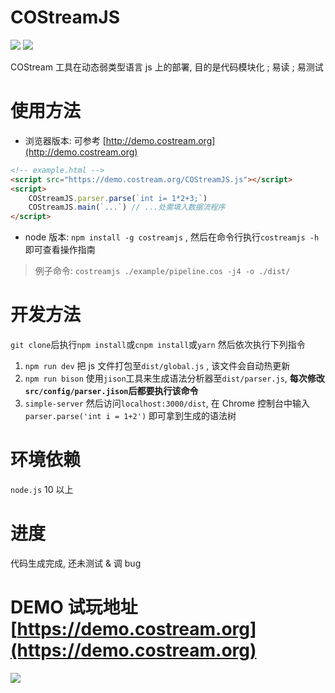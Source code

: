 # COStreamJS
![](https://travis-ci.org/DML308/COStreamJS.svg?branch=master)
![](https://img.shields.io/npm/v/costreamjs)

COStream 工具在动态弱类型语言 js 上的部署, 目的是代码模块化 ; 易读 ; 易测试

# 使用方法
- 浏览器版本: 可参考 [http://demo.costream.org](http://demo.costream.org)
```html
<!-- example.html -->
<script src="https://demo.costream.org/COStreamJS.js"></script>
<script>
    COStreamJS.parser.parse(`int i= 1*2+3;`)
    COStreamJS.main(`...`) // ...处需填入数据流程序
</script>
```
- node 版本: `npm install -g costreamjs`
, 然后在命令行执行`costreamjs -h`即可查看操作指南
>例子命令: `costreamjs ./example/pipeline.cos -j4 -o ./dist/`


# 开发方法
`git clone`后执行`npm install`或`cnpm install`或`yarn`
然后依次执行下列指令
1. `npm run dev` 把 js 文件打包至`dist/global.js` , 该文件会自动热更新
1. `npm run bison` 使用`jison`工具来生成语法分析器至`dist/parser.js`, **每次修改`src/config/parser.jison`后都要执行该命令**
1. `simple-server` 然后访问`localhost:3000/dist`, 在 Chrome 控制台中输入
`parser.parse('int i = 1+2')`
即可拿到生成的语法树

# 环境依赖
`node.js` 10 以上

# 进度
代码生成完成, 还未测试 & 调 bug

# DEMO   试玩地址  [https://demo.costream.org](https://demo.costream.org)
![](https://i.loli.net/2019/06/14/5d035b1d14ce759801.gif)